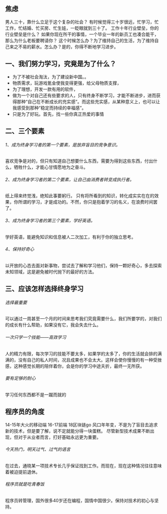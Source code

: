 ## 焦虑
男人三十，靠什么立足于这个复杂的社会？
有时候觉得三十岁很远，忙学习，忙工作，忙结婚、忙买房、忙生娃，一眨眼就到三十了。
工作十年行业壁垒，你的行业壁垒是什么？
如果你现在所干的事情，一个毕业一年的新员工也凑合能干，那么为什么老板要聘请你？
这个时候怎么办？为了维持自己的生活，为了维持自己来之不易的薪水。怎么办？是的，你得不断地学习进步。

## 一、我们努力学习，究竟是为了什么？
- 为了不被社会淘汰，为了建设新中国。。
- 物质需求，玩游戏氪金使我变得更强，给父母物质支撑，
- 为了理想，开发一款有用的软件，
- 做为一个对自己还有些要求的人，只有终身不断学习，才能不断进步，进而获得那种“自己在不断成长的充实感”。而这些充实感，从某种意义上，也可以让我感受到那种“稳定而持续的幸福感”。
- 只是为了好玩。首先，找一些你真正热爱的事情

## 二、三个要素
###### 1、成为终身学习者的第一个要素，是放弃盲目的竞争意识。
喜欢竞争是对的，但只有知道自己想要什么东西，需要为得到这些东西，付出什么，牺牲什么，才能心甘情愿地为之奋斗。
###### 2、成为终身学习者的第二个要素，让自己由消费者转变成执行者。
纸上得来终觉浅，绝知此事要躬行。
只有将所看到的知识，转化成实实在在的效果，你所谓的学习，才是成功的。不然，你只是抱着学习的名义，在浪费时间罢了。
###### 3、成为终身学习者的第三个要素，学好英语。
学好英语，能避免知识和信息被人二次加工，有利于你的独立思考。
###### 4、保持好奇心
以开放的心态去面对新事物，尝试去了解和学习他们，保持一颗好奇心，多去探索未知领域，这是避免被时代抛下的最好的方法。

## 三、应该怎样选择终身学习
###### 选择最重要
可以通过一周甚至一个月的时间来思考我们究竟需要什么，我们所要学的，对我们的成长有什么帮助，如果没有它，我会失去什么。
###### 一次只学一个技能——高效学习
人的精力有限，每次学习的技能不要太多，如果学的太多了，你的生活就会排的满满的，没有自己的私人时间，况且成果也不会太大。这样会使你慢慢的有一种受挫感，这种感觉长期的陪伴着你，会是你的学习中途夭折，最终一无所获。
###### 要有足够的耐心
学习任何东西都不是一蹴而就的

## 程序员的角度
14-15年大火的移动端  16-17前端  18区块链go
风口年年变，不是为了盲目去追求新的技术，但是要了解，说不定就能分得一块蛋糕。
尽管新型技术成果不断出现，但对于从业者而言，打好基础永远更为重要。
###### 今天热门，明天过气、过气的语言
在过去，通晓某一项技术专长几乎保证找到工作。而现在，现在这种情况往往意味着被迫提前退休。
###### 程序员就是吃青春饭
程序员转管理，国外很多40岁还在编程，国情中国很少。保持对技术的初心与坚持。

